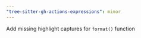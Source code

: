 ```yaml
---
"tree-sitter-gh-actions-expressions": minor
---
```


Add missing highlight captures for `format()` function
